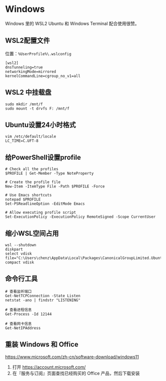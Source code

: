 # Windows

Windows 里的 WSL2 Ubuntu 和 Windows Terminal 配合使用很赞。

## WSL2配置文件

位置：`%UserProfile%\.wslconfig`

```
[wsl2]
dnsTunneling=true
networkingMode=mirrored
kernelCommandLine=cgroup_no_v1=all
```

## WSL2 中挂载盘

```
sudo mkdir /mnt/f
sudo mount -t drvfs F: /mnt/f
```

## Ubuntu设置24小时格式

```
vim /etc/default/locale
LC_TIME=C.UFT-8
```

## 给PowerShell设置profile

```
# Check all the profiles
$PROFILE | Get-Member -Type NoteProperty

# Create the profile file
New-Item -ItemType File -Path $PROFILE -Force

# Use Emacs shortcuts
notepad $PROFILE
Set-PSReadlineOption -EditMode Emacs

# Allow executing profile script
Set-ExecutionPolicy -ExecutionPolicy RemoteSigned -Scope CurrentUser
```

## 缩小WSL空间占用

```
wsl --shutdown
diskpart
select vdisk file="C:\Users\chenz\AppData\Local\Packages\CanonicalGroupLimited.UbuntuonWindows_79rhkp1fndgsc\LocalState\ext4.vhdx"
compact vdisk
```

## 命令行工具

```
# 查看监听端口
Get-NetTCPConnection -State Listen
netstat -ano | findstr "LISTENING"

# 查看进程信息
Get-Process -Id 12144

# 查看网卡信息
Get-NetIPAddress
```

## 重装 Windows 和 Office

https://www.microsoft.com/zh-cn/software-download/windows11

1. 打开 https://account.microsoft.com/
2. 在『服务与订阅』页面查找已经购买的 Office 产品，然后下载安装
